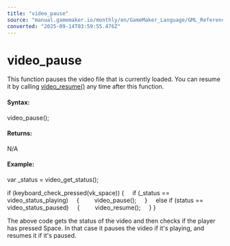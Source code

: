 ```yaml
---
title: "video_pause"
source: "manual.gamemaker.io/monthly/en/GameMaker_Language/GML_Reference/Drawing/Videos/video_pause.htm"
converted: "2025-09-14T03:59:55.476Z"
---
```


# video\_pause

This function pauses the video file that is currently loaded. You can resume it by calling [video\_resume()](video_resume.md) any time after this function.

#### Syntax:

video\_pause();

#### Returns:

N/A

#### Example:

var \_status = video\_get\_status();

if (keyboard\_check\_pressed(vk\_space))
{
    if (\_status == video\_status\_playing)
    {
        video\_pause();
    }
    else if (status == video\_status\_paused)
    {
        video\_resume();
    }
}

The above code gets the status of the video and then checks if the player has pressed Space. In that case it pauses the video if it's playing, and resumes it if it's paused.